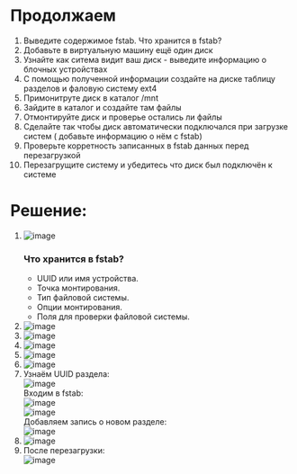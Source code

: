 # Продолжаем

1. Выведите содержимое fstab. Что хранится в fstab?
2. Добавьте в виртуальную машину ещё один диск
3. Узнайте как ситема видит ваш диск - выведите информацию о блочных устройствах
4. С помощью полученной информации создайте на диске таблицу разделов и фаловую систему ext4
5. Примонитруте диск в каталог /mnt
6. Зайдите в каталог и создайте там файлы
7. Отмонтируйте диск и проверье остались ли файлы
8. Сделайте так чтобы диск автоматически подключался при загрузке систем ( добавьте информацию о нём с fstab)
9. Проверьте корретность записанных в fstab данных перед перезагрузкой
10. Перезагрущите систему и убедитесь что диск был подключён к системе

# Решение:
1. ![image](https://github.com/user-attachments/assets/c4fd7695-d46a-41b1-81f3-9011b4065bd1)  
    ### Что хранится в fstab?  
    - UUID или имя устройства.  
    - Точка монтирования.  
    - Тип файловой системы.  
    - Опции монтирования.  
    - Поля для проверки файловой системы.  
3. ![image](https://github.com/user-attachments/assets/c7177b7d-95b0-4815-9fe5-4aba0ffff6ae)  
4. ![image](https://github.com/user-attachments/assets/6e4fdf0f-2814-4f64-93fd-bcb401903045)    
5. ![image](https://github.com/user-attachments/assets/33a8426f-20e9-4249-8c9d-ab152d8edd93)  
6. ![image](https://github.com/user-attachments/assets/93095086-a9d0-4969-b591-071d52e42239)  
7. ![image](https://github.com/user-attachments/assets/887632bb-bd55-488e-8dbd-5c118d58ce51)  
8. Узнаём UUID раздела:  
  ![image](https://github.com/user-attachments/assets/874e85a2-3f77-451d-8a52-36ff21df82e8)  
  Входим в fstab:  
  ![image](https://github.com/user-attachments/assets/60790468-7798-4202-a045-a1430f6a9dbf)  
  ![image](https://github.com/user-attachments/assets/b66a362e-3041-49f6-8f31-9e7eccd0701c)  
  Добавляем запись о новом разделе:  
  ![image](https://github.com/user-attachments/assets/3360f5b8-2214-4d1d-bfbe-9ffd1715a19a)
9. ![image](https://github.com/user-attachments/assets/41f1aec5-79b1-4621-a0af-4d651146ae66)
10. После перезагрузки:  
  ![image](https://github.com/user-attachments/assets/9c440361-2a34-4cf4-bcc0-554e1104304d)


